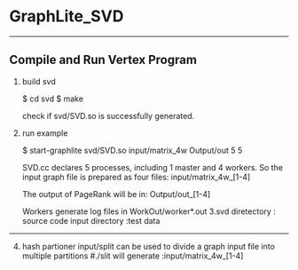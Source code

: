 # GraphLite_SVD
------------------------------------------------------------
Compile and Run Vertex Program
------------------------------------------------------------

1. build svd

   $ cd svd
   $ make

   check if svd/SVD.so is successfully generated.
   
2. run example

   $ start-graphlite svd/SVD.so input/matrix_4w Output/out 5 5

   SVD.cc declares 5 processes, including 1 master and 4 workers.
   So the input graph file is prepared as four files: input/matrix_4w_[1-4]

   The output of PageRank will be in: Output/out_[1-4]

   Workers generate log files in WorkOut/worker*.out
3.svd diretectory : source code
  input directory :test data
------------------------------------------------------------
4. hash partioner
   input/split can be used to divide a graph input file into multiple partitions 
   #./slit
   will generate :input/matrix_4w_[1-4]	
